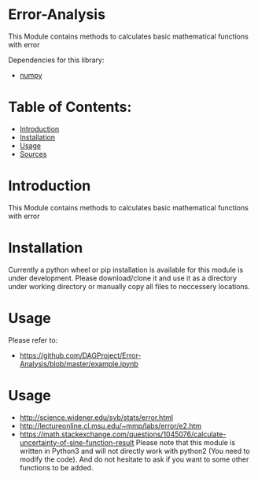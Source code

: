 # Error-Analysis
This Module contains methods to calculates basic mathematical functions with error

Dependencies for this library:
* [numpy](http://numpy.org)

# Table of Contents:
* [Introduction](#introduction)
* [Installation](#installation)
* [Usage](#usage)
* [Sources](#sources)

# Introduction <a class="anchor" id="introduction"></a>
This Module contains methods to calculates basic mathematical functions with error

# Installation <a class="anchor" id="installation"></a>
Currently a python wheel or pip installation is available for this module is under development. Please download/clone it and use it as a directory under working directory or manually copy all files to neccessery locations.

# Usage <a class="anchor" id="usage"></a>
Please refer to:
* https://github.com/DAGProject/Error-Analysis/blob/master/example.ipynb

# Usage <a class="anchor" id="usage"></a>
* http://science.widener.edu/svb/stats/error.html
* http://lectureonline.cl.msu.edu/~mmp/labs/error/e2.htm
* https://math.stackexchange.com/questions/1045076/calculate-uncertainty-of-sine-function-result
Please note that this module is written in Python3 and will not directly work with python2 (You need to modify the code).
And do not hesitate to ask if you want to some other functions to be added.
